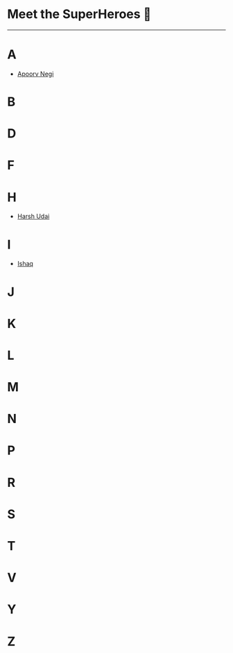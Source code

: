 # Meet the SuperHeroes 🙏

---

# A
- [Apoorv Negi](https://github.com/Nikzy7)

# B


# D


# F


# H
- [Harsh Udai](https://github.com/HarshUdai)

# I 
- [Ishaq](https://github.com/sonuishaq67)
# J


# K


# L


# M


# N


# P


# R


# S


# T


# V


# Y


# Z

